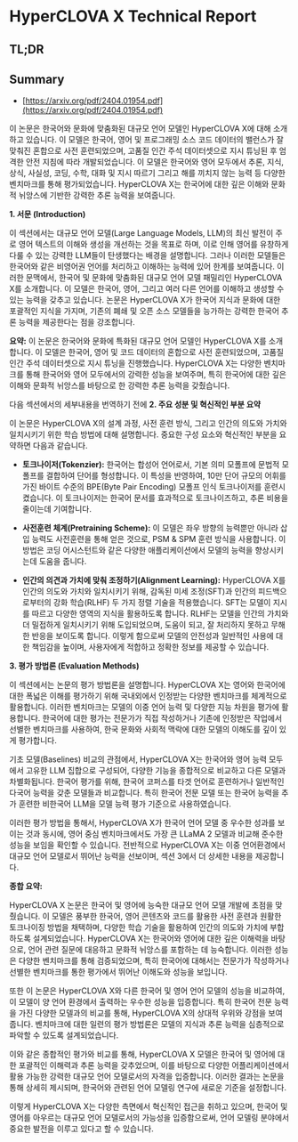 # HyperCLOVA X Technical Report
## TL;DR
## Summary
- [https://arxiv.org/pdf/2404.01954.pdf](https://arxiv.org/pdf/2404.01954.pdf)

이 논문은 한국어와 문화에 맞춤화된 대규모 언어 모델인 HyperCLOVA X에 대해 소개하고 있습니다. 이 모델은 한국어, 영어 및 프로그래밍 소스 코드 데이터의 밸런스가 잘 맞춰진 혼합으로 사전 훈련되었으며, 고품질 인간 주석 데이터셋으로 지시 튜닝된 후 엄격한 안전 지침에 따라 개발되었습니다. 이 모델은 한국어와 영어 모두에서 추론, 지식, 상식, 사실성, 코딩, 수학, 대화 및 지시 따르기 그리고 해를 끼치지 않는 능력 등 다양한 벤치마크를 통해 평가되었습니다. HyperCLOVA X는 한국어에 대한 깊은 이해와 문화적 뉘앙스에 기반한 강력한 추론 능력을 보여줍니다.

**1. 서문 (Introduction)**

이 섹션에서는 대규모 언어 모델(Large Language Models, LLM)의 최신 발전이 주로 영어 텍스트의 이해와 생성을 개선하는 것을 목표로 하며, 이로 인해 영어를 유창하게 다룰 수 있는 강력한 LLM들이 탄생했다는 배경을 설명합니다. 그러나 이러한 모델들은 한국어와 같은 비영어권 언어를 처리하고 이해하는 능력에 있어 한계를 보여줍니다. 이러한 문맥에서, 한국어 및 문화에 맞춤화된 대규모 언어 모델 패밀리인 HyperCLOVA X를 소개합니다. 이 모델은 한국어, 영어, 그리고 여러 다른 언어를 이해하고 생성할 수 있는 능력을 갖추고 있습니다. 논문은 HyperCLOVA X가 한국어 지식과 문화에 대한 포괄적인 지식을 가지며, 기존의 폐쇄 및 오픈 소스 모델들을 능가하는 강력한 한국어 추론 능력을 제공한다는 점을 강조합니다.

**요약:**
이 논문은 한국어와 문화에 특화된 대규모 언어 모델인 HyperCLOVA X를 소개합니다. 이 모델은 한국어, 영어 및 코드 데이터의 혼합으로 사전 훈련되었으며, 고품질 인간 주석 데이터셋으로 지시 튜닝을 진행했습니다. HyperCLOVA X는 다양한 벤치마크를 통해 한국어와 영어 모두에서의 강력한 성능을 보여주며, 특히 한국어에 대한 깊은 이해와 문화적 뉘앙스를 바탕으로 한 강력한 추론 능력을 갖췄습니다.

다음 섹션에서의 세부내용을 번역하기 전에 **2. 주요 성분 및 혁신적인 부분 요약**

이 논문은 HyperCLOVA X의 설계 과정, 사전 훈련 방식, 그리고 인간의 의도와 가치와 일치시키기 위한 학습 방법에 대해 설명합니다. 중요한 구성 요소와 혁신적인 부분을 요약하면 다음과 같습니다.

- **토크나이저(Tokenzier):** 한국어는 합성어 언어로서, 기본 의미 모폴프에 문법적 모폴프를 결합하여 단어를 형성합니다. 이 특성을 반영하여, 10만 단어 규모의 어휘를 가진 바이트 수준의 BPE(Byte Pair Encoding) 모폴프 인식 토크나이저를 훈련시켰습니다. 이 토크나이저는 한국어 문서를 효과적으로 토크나이즈하고, 추론 비용을 줄이는데 기여합니다.

- **사전훈련 체계(Pretraining Scheme):** 이 모델은 좌우 방향의 능력뿐만 아니라 삽입 능력도 사전훈련을 통해 얻은 것으로, PSM & SPM 훈련 방식을 사용합니다. 이 방법은 코딩 어시스턴트와 같은 다양한 애플리케이션에서 모델의 능력을 향상시키는데 도움을 줍니다.

- **인간의 의견과 가치에 맞춰 조정하기(Alignment Learning):** HyperCLOVA X를 인간의 의도와 가치와 일치시키기 위해, 감독된 미세 조정(SFT)과 인간의 피드백으로부터의 강화 학습(RLHF) 두 가지 정렬 기술을 적용했습니다. SFT는 모델이 지시를 따르고 다양한 영역의 지식을 활용하도록 합니다. RLHF는 모델을 인간의 가치와 더 밀접하게 일치시키기 위해 도입되었으며, 도움이 되고, 잘 처리하지 못하고 무해한 반응을 보이도록 합니다. 이렇게 함으로써 모델의 안전성과 일반적인 사용에 대한 책임감을 높이며, 사용자에게 적합하고 정확한 정보를 제공할 수 있습니다.

**3. 평가 방법론 (Evaluation Methods)**

이 섹션에서는 논문의 평가 방법론을 설명합니다. HyperCLOVA X는 영어와 한국어에 대한 폭넓은 이해를 평가하기 위해 국내외에서 인정받는 다양한 벤치마크를 체계적으로 활용합니다. 이러한 벤치마크는 모델의 이중 언어 능력 및 다양한 지능 차원을 평가에 활용합니다. 한국어에 대한 평가는 전문가가 직접 작성하거나 기존에 인정받은 작업에서 선별한 벤치마크를 사용하여, 한국 문화와 사회적 맥락에 대한 모델의 이해도를 깊이 있게 평가합니다.

기초 모델(Baselines) 비교의 관점에서, HyperCLOVA X는 한국어와 영어 능력 모두에서 고유한 LLM 집합으로 구성되어, 다양한 기능을 종합적으로 비교하고 다른 모델과 차별화됩니다. 한국어 평가를 위해, 한국어 코퍼스를 타겟 언어로 훈련하거나 일반적인 다국어 능력을 갖춘 모델들과 비교합니다. 특히 한국어 전문 모델 또는 한국어 능력을 추가 훈련한 비한국어 LLM을 모델 능력 평가 기준으로 사용하였습니다.

이러한 평가 방법을 통해서, HyperCLOVA X가 한국어 언어 모델 중 우수한 성과를 보이는 것과 동시에, 영어 중심 벤치마크에서도 가장 큰 LLaMA 2 모델과 비교해 준수한 성능을 보임을 확인할 수 있습니다. 전반적으로 HyperCLOVA X는 이중 언어환경에서 대규모 언어 모델로서 뛰어난 능력을 선보이며, 섹션 3에서 더 상세한 내용을 제공합니다.

**종합 요약:**

HyperCLOVA X 논문은 한국어 및 영어에 능숙한 대규모 언어 모델 개발에 초점을 맞췄습니다. 이 모델은 풍부한 한국어, 영어 콘텐츠와 코드를 활용한 사전 훈련과 원활한 토크나이징 방법을 채택하며, 다양한 학습 기술을 활용하여 인간의 의도와 가치에 부합하도록 설계되었습니다. HyperCLOVA X는 한국어와 영어에 대한 깊은 이해력을 바탕으로, 언어 관련 질문에 대응하고 문화적 뉘앙스를 포함하는 데 능숙합니다. 이러한 성능은 다양한 벤치마크를 통해 검증되었으며, 특히 한국어에 대해서는 전문가가 작성하거나 선별한 벤치마크를 통한 평가에서 뛰어난 이해도와 성능을 보입니다.

또한 이 논문은 HyperCLOVA X와 다른 한국어 및 영어 언어 모델의 성능을 비교하여, 이 모델이 양 언어 환경에서 출력하는 우수한 성능을 입증합니다. 특히 한국어 전문 능력을 가진 다양한 모델과의 비교를 통해, HyperCLOVA X의 상대적 우위와 강점을 보여줍니다. 벤치마크에 대한 일련의 평가 방법론은 모델의 지식과 추론 능력을 심층적으로 파악할 수 있도록 설계되었습니다.

이와 같은 종합적인 평가와 비교를 통해, HyperCLOVA X 모델은 한국어 및 영어에 대한 포괄적인 이해력과 추론 능력을 갖추었으며, 이를 바탕으로 다양한 어플리케이션에서 활용 가능한 강력한 대규모 언어 모델로서의 자격을 입증합니다. 이러한 결과는 논문을 통해 상세히 제시되며, 한국어와 관련된 언어 모델링 연구에 새로운 기준을 설정합니다.

이렇게 HyperCLOVA X는 다양한 측면에서 혁신적인 접근을 취하고 있으며, 한국어 및 영어를 아우르는 대규모 언어 모델로서의 가능성을 입증함으로써, 언어 모델링 분야에서 중요한 발전을 이루고 있다고 할 수 있습니다.